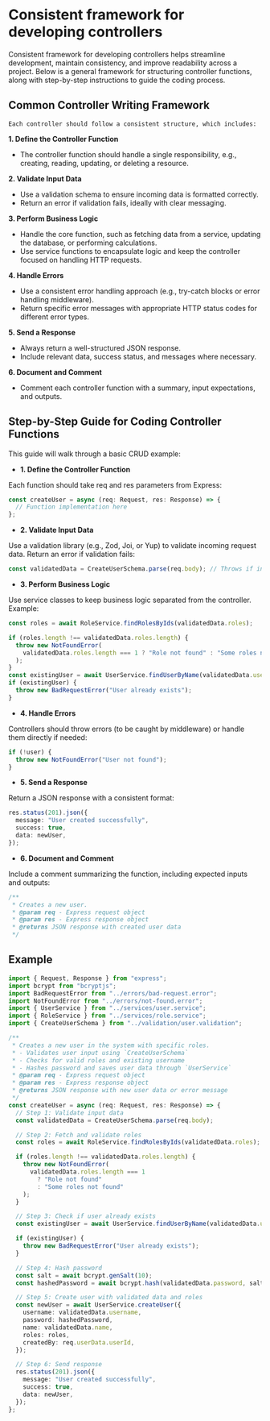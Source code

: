 # Consistent framework for developing controllers

Consistent framework for developing controllers helps streamline development, maintain consistency, and improve readability across a project. Below is a general framework for structuring controller functions, along with step-by-step instructions to guide the coding process.

## Common Controller Writing Framework

`Each controller should follow a consistent structure, which includes:`

**1. Define the Controller Function**

- The controller function should handle a single responsibility, e.g., creating, reading, updating, or deleting a resource.

**2. Validate Input Data**

- Use a validation schema to ensure incoming data is formatted correctly.
- Return an error if validation fails, ideally with clear messaging.

**3. Perform Business Logic**

- Handle the core function, such as fetching data from a service, updating the database, or performing calculations.
- Use service functions to encapsulate logic and keep the controller focused on handling HTTP requests.

**4. Handle Errors**

- Use a consistent error handling approach (e.g., try-catch blocks or error handling middleware).
- Return specific error messages with appropriate HTTP status codes for different error types.

**5. Send a Response**

- Always return a well-structured JSON response.
- Include relevant data, success status, and messages where necessary.

**6. Document and Comment**

- Comment each controller function with a summary, input expectations, and outputs.

## Step-by-Step Guide for Coding Controller Functions

This guide will walk through a basic CRUD example:

- **1. Define the Controller Function**

Each function should take req and res parameters from Express:

```ts
const createUser = async (req: Request, res: Response) => {
  // Function implementation here
};
```

- **2. Validate Input Data**

Use a validation library (e.g., Zod, Joi, or Yup) to validate incoming request data. Return an error if validation fails:

```ts
const validatedData = CreateUserSchema.parse(req.body); // Throws if invalid
```

- **3. Perform Business Logic**

Use service classes to keep business logic separated from the controller. Example:

```ts
const roles = await RoleService.findRolesByIds(validatedData.roles);

if (roles.length !== validatedData.roles.length) {
  throw new NotFoundError(
    validatedData.roles.length === 1 ? "Role not found" : "Some roles not found"
  );
}
const existingUser = await UserService.findUserByName(validatedData.username);
if (existingUser) {
  throw new BadRequestError("User already exists");
}
```

- **4. Handle Errors**

Controllers should throw errors (to be caught by middleware) or handle them directly if needed:

```ts
if (!user) {
  throw new NotFoundError("User not found");
}
```

- **5. Send a Response**

Return a JSON response with a consistent format:

```ts
res.status(201).json({
  message: "User created successfully",
  success: true,
  data: newUser,
});
```

- **6. Document and Comment**

Include a comment summarizing the function, including expected inputs and outputs:

```ts
/**
 * Creates a new user.
 * @param req - Express request object
 * @param res - Express response object
 * @returns JSON response with created user data
 */
```

## Example

```ts
import { Request, Response } from "express";
import bcrypt from "bcryptjs";
import BadRequestError from "../errors/bad-request.error";
import NotFoundError from "../errors/not-found.error";
import { UserService } from "../services/user.service";
import { RoleService } from "../services/role.service";
import { CreateUserSchema } from "../validation/user.validation";

/**
 * Creates a new user in the system with specific roles.
 * - Validates user input using `CreateUserSchema`
 * - Checks for valid roles and existing username
 * - Hashes password and saves user data through `UserService`
 * @param req - Express request object
 * @param res - Express response object
 * @returns JSON response with new user data or error message
 */
const createUser = async (req: Request, res: Response) => {
  // Step 1: Validate input data
  const validatedData = CreateUserSchema.parse(req.body);

  // Step 2: Fetch and validate roles
  const roles = await RoleService.findRolesByIds(validatedData.roles);

  if (roles.length !== validatedData.roles.length) {
    throw new NotFoundError(
      validatedData.roles.length === 1
        ? "Role not found"
        : "Some roles not found"
    );
  }

  // Step 3: Check if user already exists
  const existingUser = await UserService.findUserByName(validatedData.username);

  if (existingUser) {
    throw new BadRequestError("User already exists");
  }

  // Step 4: Hash password
  const salt = await bcrypt.genSalt(10);
  const hashedPassword = await bcrypt.hash(validatedData.password, salt);

  // Step 5: Create user with validated data and roles
  const newUser = await UserService.createUser({
    username: validatedData.username,
    password: hashedPassword,
    name: validatedData.name,
    roles: roles,
    createdBy: req.userData.userId,
  });

  // Step 6: Send response
  res.status(201).json({
    message: "User created successfully",
    success: true,
    data: newUser,
  });
};
```
